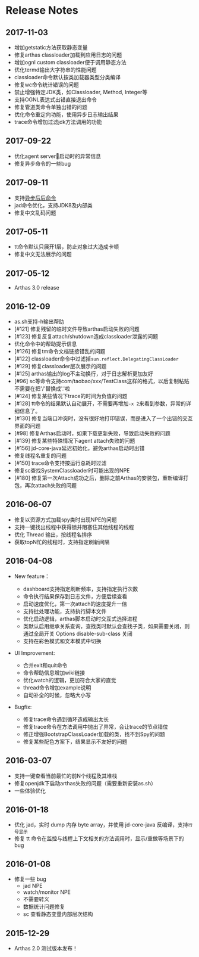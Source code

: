 
Release Notes
===


2017-11-03
----

* 增加getstatic方法获取静态变量
* 修复arthas classloader加载到应用日志的问题
* 增加ognl custom classloader便于调用静态方法
* 优化termd输出大字符串的性能问题
* classloader命令默认按类加载器类型分类编译
* 修复wc命令统计错误的问题
* 禁止增强特定JDK类，如Classloader, Method, Integer等
* 支持OGNL表达式出错直接退出命令
* 修复管道类命令单独出错的问题
* 优化命令重定向功能，使用异步日志输出结果
* trace命令增加过滤jdk方法调用的功能


2017-09-22
----

* 优化agent server启动时的异常信息
* 修复异步命令的一些bug

2017-09-11
----

* 支持[异步后后命令](async)
* jad命令优化，支持JDK8及内部类
* 修复中文乱码问题

2017-05-11
----

* tt命令默认只展开1层，防止对象过大造成卡顿
* 修复中文无法展示的问题

2017-05-12
----

* Arthas 3.0 release

2016-12-09
----

* as.sh支持-h输出帮助
* [#121] 修复残留的临时文件导致arthas启动失败的问题
* [#123] 修复反复attach/shutdown造成classloader泄露的问题
* 优化命令中的帮助提示信息
* [#126] 修复tm命令文档链接错乱的问题
* [#122] classloader命令中过滤掉`sun.reflect.DelegatingClassLoader`
* [#129] 修复classloader层次展示的问题
* [#125] arthas输出的log不主动换行，对于日志解析更加友好
* [#96] sc等命令支持com/taobao/xxx/TestClass这样的格式，以后复制粘贴不需要在把'/'替换成'.'啦
* [#124] 修复某些情况下trace的时间为负值的问题
* [#128] tt命令的结果默认自动展开，不需要再增加`-x 2`来看到参数，异常的详细信息了。
* [#130] 修复当端口冲突时，没有很好地打印错误，而是进入了一个出错的交互界面的问题
* [#98] 修复Arthas启动时，如果下载更新失败，导致启动失败的问题
* [#139] 修复某些特殊情况下agent attach失败的问题
* [#156] jd-core-java延迟初始化，避免arthas启动时出错
* 修复线程名重复的问题
* [#150] trace命令支持按运行总耗时过滤
* 修复sc查找SystemClassloader时可能出现的NPE
* [#180] 修复第一次Attach成功之后，删除之前Arthas的安装包，重新编译打包，再次attach失败的问题


2016-06-07
----

* 修复以资源方式加载spy类时出现NPE的问题
* 支持一键找出线程中获得锁并阻塞住其他线程的线程
* 优化 Thread 输出，按线程名排序
* 获取topN忙的线程时，支持指定刷新间隔

2016-04-08
----

* New feature：
    * dashboard支持指定刷新频率，支持指定执行次数
    * 命令执行结果保存到日志文件，方便后续查看
    * 启动速度优化，第一次attach的速度提升一倍
    * 支持批处理功能，支持执行脚本文件
    * 优化启动逻辑，arthas脚本启动时交互式选择进程
    * 类默认启用继承关系查询，查找类时默认会查找子类，如果需要关闭，则通过全局开关 Options disable-sub-class 关闭
    * 支持在彩色模式和文本模式中切换

* UI Improvement:
    * 合并exit和quit命令
    * 命令帮助信息增加wiki链接
    * 优化watch的逻辑，更加符合大家的直觉
    * thread命令增加example说明
    * 自动补全的时候，忽略大小写

* Bugfix:
    * 修复trace命令遇到循环造成输出太长
    * 修复trace命令在方法调用中抛出了异常，会让trace的节点错位
    * 修正增强BootstrapClassLoader加载的类，找不到Spy的问题
    * 修复某些配色方案下，结果显示不友好的问题

2016-03-07
----

* 支持一键查看当前最忙的前N个线程及其堆栈
* 修复openjdk下启动arthas失败的问题（需要重新安装as.sh）
* 一些体验优化


2016-01-18
----

* 优化 jad，实时 dump 内存 byte array，并使用 jd-core-java 反编译，支持`行号显示`
* 修复 tt 命令在监控与线程上下文相关的方法调用时，显示/重做等场景下的 bug 

2016-01-08
----

* 修复一些 bug
    * jad NPE
    * watch/monitor NPE
    * 不需要转义
    * 数据统计问题修复
    * sc 查看静态变量内部层次结构 

2015-12-29
---

* Arthas 2.0 测试版本发布！